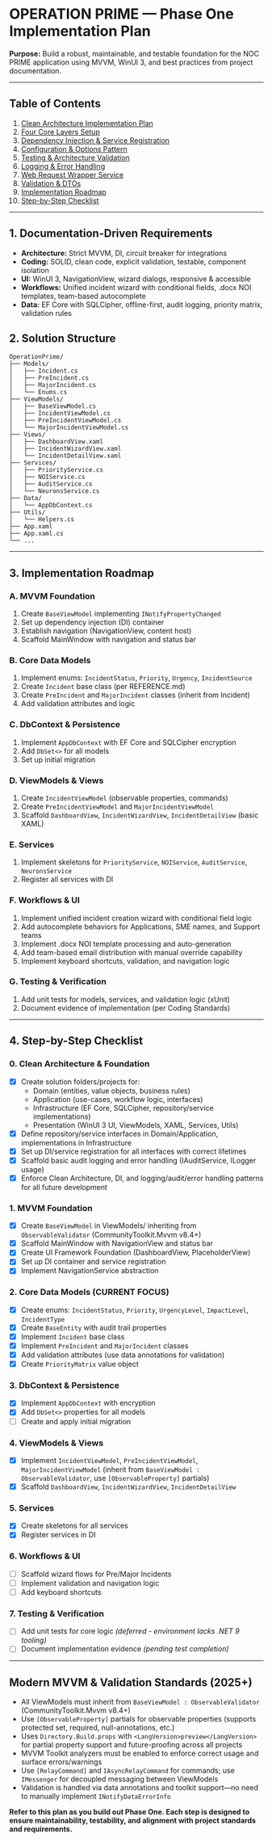 # OPERATION PRIME — Phase One Implementation Plan

**Purpose:** Build a robust, maintainable, and testable foundation for the NOC PRIME application using MVVM, WinUI 3, and best practices from project documentation.

---

## Table of Contents
1. [Clean Architecture Implementation Plan](#clean-architecture-implementation-plan)
2. [Four Core Layers Setup](#four-core-layers-setup)
3. [Dependency Injection & Service Registration](#dependency-injection--service-registration)
4. [Configuration & Options Pattern](#configuration--options-pattern)
5. [Testing & Architecture Validation](#testing--architecture-validation)
6. [Logging & Error Handling](#logging--error-handling)
7. [Web Request Wrapper Service](#web-request-wrapper-service)
8. [Validation & DTOs](#validation--dtos)
9. [Implementation Roadmap](#implementation-roadmap)
10. [Step-by-Step Checklist](#step-by-step-checklist)

---

## 1. Documentation-Driven Requirements
- **Architecture:** Strict MVVM, DI, circuit breaker for integrations
- **Coding:** SOLID, clean code, explicit validation, testable, component isolation
- **UI:** WinUI 3, NavigationView, wizard dialogs, responsive & accessible
- **Workflows:** Unified incident wizard with conditional fields, .docx NOI templates, team-based autocomplete
- **Data:** EF Core with SQLCipher, offline-first, audit logging, priority matrix, validation rules

## 2. Solution Structure
```
OperationPrime/
├── Models/
│   ├── Incident.cs
│   ├── PreIncident.cs
│   ├── MajorIncident.cs
│   └── Enums.cs
├── ViewModels/
│   ├── BaseViewModel.cs
│   ├── IncidentViewModel.cs
│   ├── PreIncidentViewModel.cs
│   └── MajorIncidentViewModel.cs
├── Views/
│   ├── DashboardView.xaml
│   ├── IncidentWizardView.xaml
│   └── IncidentDetailView.xaml
├── Services/
│   ├── PriorityService.cs
│   ├── NOIService.cs
│   ├── AuditService.cs
│   └── NeuronsService.cs
├── Data/
│   └── AppDbContext.cs
├── Utils/
│   └── Helpers.cs
├── App.xaml
├── App.xaml.cs
└── ...
```

---

## 3. Implementation Roadmap

### A. MVVM Foundation
1. Create `BaseViewModel` implementing `INotifyPropertyChanged`
2. Set up dependency injection (DI) container
3. Establish navigation (NavigationView, content host)
4. Scaffold MainWindow with navigation and status bar

### B. Core Data Models
1. Implement enums: `IncidentStatus`, `Priority`, `Urgency`, `IncidentSource`
2. Create `Incident` base class (per REFERENCE.md)
3. Create `PreIncident` and `MajorIncident` classes (inherit from Incident)
4. Add validation attributes and logic

### C. DbContext & Persistence
1. Implement `AppDbContext` with EF Core and SQLCipher encryption
2. Add `DbSet<>` for all models
3. Set up initial migration

### D. ViewModels & Views
1. Create `IncidentViewModel` (observable properties, commands)
2. Create `PreIncidentViewModel` and `MajorIncidentViewModel`
3. Scaffold `DashboardView`, `IncidentWizardView`, `IncidentDetailView` (basic XAML)

### E. Services
1. Implement skeletons for `PriorityService`, `NOIService`, `AuditService`, `NeuronsService`
2. Register all services with DI

### F. Workflows & UI
1. Implement unified incident creation wizard with conditional field logic
2. Add autocomplete behaviors for Applications, SME names, and Support teams
3. Implement .docx NOI template processing and auto-generation
4. Add team-based email distribution with manual override capability
5. Implement keyboard shortcuts, validation, and navigation logic

### G. Testing & Verification
1. Add unit tests for models, services, and validation logic (xUnit)
2. Document evidence of implementation (per Coding Standards)

---

## 4. Step-by-Step Checklist

### 0. Clean Architecture & Foundation
- [x] Create solution folders/projects for:
  - Domain (entities, value objects, business rules)
  - Application (use-cases, workflow logic, interfaces)
  - Infrastructure (EF Core, SQLCipher, repository/service implementations)
  - Presentation (WinUI 3 UI, ViewModels, XAML, Services, Utils)
- [x] Define repository/service interfaces in Domain/Application, implementations in Infrastructure
- [x] Set up DI/service registration for all interfaces with correct lifetimes
 - [x] Scaffold basic audit logging and error handling (IAuditService, ILogger<T> usage)
- [x] Enforce Clean Architecture, DI, and logging/audit/error handling patterns for all future development

### 1. MVVM Foundation
- [x] Create `BaseViewModel` in ViewModels/ inheriting from `ObservableValidator` (CommunityToolkit.Mvvm v8.4+)
- [x] Scaffold MainWindow with NavigationView and status bar
- [x] Create UI Framework Foundation (DashboardView, PlaceholderView)
- [x] Set up DI container and service registration
- [x] Implement NavigationService abstraction

### 2. Core Data Models (CURRENT FOCUS)
- [x] Create enums: `IncidentStatus`, `Priority`, `UrgencyLevel`, `ImpactLevel`, `IncidentType`
- [x] Create `BaseEntity` with audit trail properties
- [x] Implement `Incident` base class
- [x] Implement `PreIncident` and `MajorIncident` classes
- [x] Add validation attributes (use data annotations for validation)
- [x] Create `PriorityMatrix` value object

### 3. DbContext & Persistence
- [x] Implement `AppDbContext` with encryption
- [x] Add `DbSet<>` properties for all models
- [ ] Create and apply initial migration

### 4. ViewModels & Views
- [x] Implement `IncidentViewModel`, `PreIncidentViewModel`, `MajorIncidentViewModel` (inherit from `BaseViewModel : ObservableValidator`, use `[ObservableProperty]` partials)
- [x] Scaffold `DashboardView`, `IncidentWizardView`, `IncidentDetailView`

### 5. Services
- [x] Create skeletons for all services
- [x] Register services in DI

### 6. Workflows & UI
- [ ] Scaffold wizard flows for Pre/Major Incidents
- [ ] Implement validation and navigation logic
- [ ] Add keyboard shortcuts

### 7. Testing & Verification
- [ ] Add unit tests for core logic *(deferred - environment lacks .NET 9 tooling)*
- [ ] Document implementation evidence *(pending test completion)*

---

## Modern MVVM & Validation Standards (2025+)
- All ViewModels must inherit from `BaseViewModel : ObservableValidator` (CommunityToolkit.Mvvm v8.4+)
- Use `[ObservableProperty]` partials for observable properties (supports protected set, required, null-annotations, etc.)
- Uses `Directory.Build.props` with `<LangVersion>preview</LangVersion>` for partial property support and future-proofing across all projects
- MVVM Toolkit analyzers must be enabled to enforce correct usage and surface errors/warnings
- Use `[RelayCommand]` and `IAsyncRelayCommand` for commands; use `IMessenger` for decoupled messaging between ViewModels
- Validation is handled via data annotations and toolkit support—no need to manually implement `INotifyDataErrorInfo`

**Refer to this plan as you build out Phase One. Each step is designed to ensure maintainability, testability, and alignment with project standards and requirements.**
